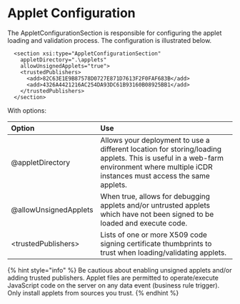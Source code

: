 # Applet Configuration

The AppletConfigurationSection is responsible for configuring the applet loading and validation process. The configuration is illustrated below.

```markup
  <section xsi:type="AppletConfigurationSection" 
    appletDirectory=".\applets" 
    allowUnsignedApplets="true">
    <trustedPublishers>
      <add>82C63E1E9B87578D0727E871D7613F2F0FAF683B</add>
      <add>4326A4421216AC254DA93DC61B93160B08925BB1</add>
    </trustedPublishers>    
  </section>
```

With options:

| Option | Use |
| :--- | :--- |
| @appletDirectory | Allows your deployment to use a different location for storing/loading applets. This is useful in a web-farm environment where multiple iCDR instances must access the same applets. |
| @allowUnsignedApplets | When true, allows for debugging applets and/or untrusted applets which have not been signed to be loaded and execute code. |
| &lt;trustedPublishers&gt; | Lists of one or more X509 code signing certificate thumbprints to trust when loading/validating applets. |

{% hint style="info" %}
Be cautious about enabling unsigned applets and/or adding trusted publishers. Applet files are permitted to operate/execute JavaScript code on the server on any data event \(business rule trigger\). Only install applets from sources you trust.
{% endhint %}

